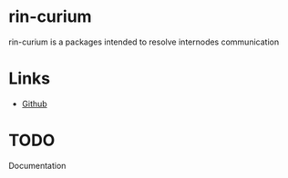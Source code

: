 # rin-curium
rin-curium is a packages intended to resolve internodes communication

# Links
- [Github](https://github.com/susautw/rin-curium)

# TODO
Documentation